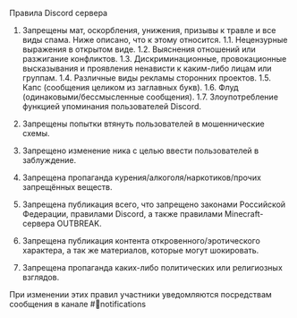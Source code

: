 Правила Discord сервера

1. Запрещены мат, оскорбления, унижения, призывы к травле и все виды спама. Ниже описано, что к этому относится.
    1.1. Нецензурные выражения в открытом виде.
    1.2. Выяснения отношений или разжигание конфликтов.
    1.3. Дискриминационные, провокационные высказывания и проявления ненависти к каким-либо лицам или группам.
    1.4. Различные виды рекламы сторонних проектов.
    1.5. Капс (сообщения целиком из заглавных букв).
    1.6. Флуд (одинаковыми/бессмысленные сообщения).
    1.7. Злоупотребление функцией упоминания пользователей Discord.

2. Запрещены попытки втянуть пользователей в мошеннические схемы.

3. Запрещено изменение ника с целью ввести пользователей в заблуждение.

4. Запрещена пропаганда курения/алкоголя/наркотиков/прочих запрещённых веществ.

5. Запрещена публикация всего, что запрещено законами Российской Федерации, правилами Discord, а также правилами Minecraft-сервера OUTBREAK.

6. Запрещена публикация контента откровенного/эротического характера, а так же материалов, которые могут шокировать.

7. Запрещена пропаганда каких-либо политических или религиозных взглядов.

При изменении этих правил участники уведомляются посредствам сообщения в канале #📢notifications
